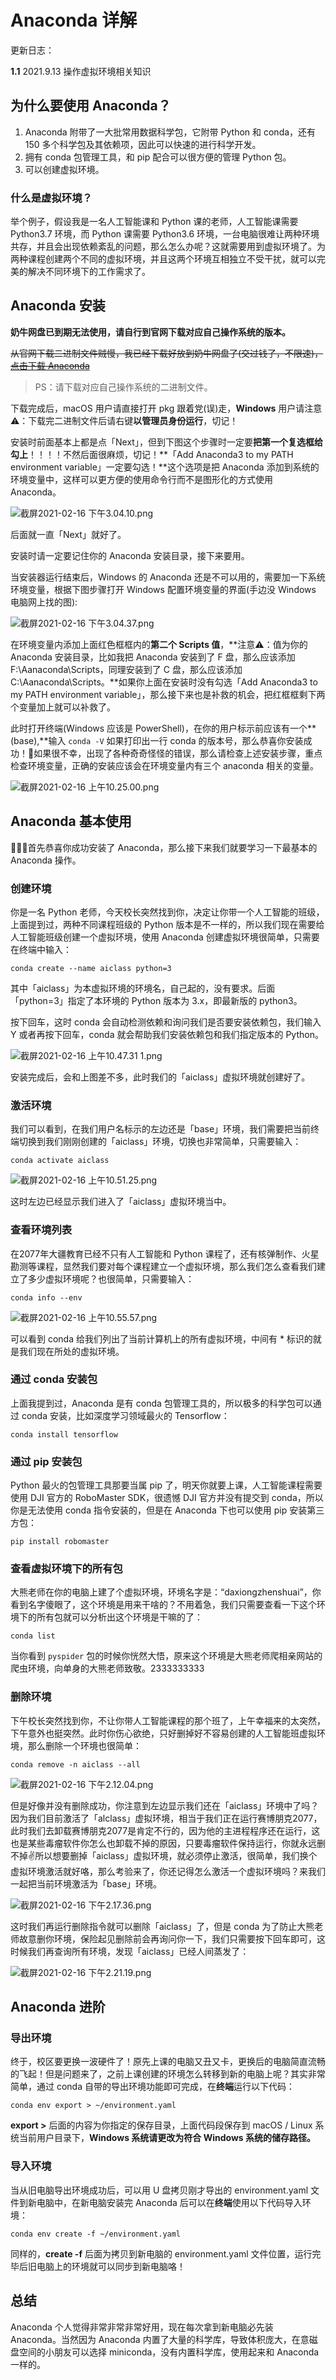 # Anaconda 详解

更新日志：

**1.1** 2021.9.13 操作虚拟环境相关知识

## 为什么要使用 Anaconda？

1. Anaconda 附带了一大批常用数据科学包，它附带 Python 和 conda，还有 150 多个科学包及其依赖项，因此可以快速的进行科学开发。
2. 拥有 conda 包管理工具，和 pip 配合可以很方便的管理 Python 包。
3. 可以创建虚拟环境。

### 什么是虚拟环境？

举个例子，假设我是一名人工智能课和 Python 课的老师，人工智能课需要 Python3.7 环境，而 Python 课需要 Python3.6 环境，一台电脑很难让两种环境共存，并且会出现依赖紊乱的问题，那么怎么办呢？这就需要用到虚拟环境了。为两种课程创建两个不同的虚拟环境，并且这两个环境互相独立不受干扰，就可以完美的解决不同环境下的工作需求了。

## Anaconda 安装

**奶牛网盘已到期无法使用，请自行到官网下载对应自己操作系统的版本。**

~~从官网下载二进制文件贼慢，我已经下载好放到奶牛网盘了(交过钱了，不限速)，[点击下载 Anaconda](https://cowtransfer.com/s/57a74c23fe6345)~~

> PS：请下载对应自己操作系统的二进制文件。

下载完成后，macOS 用户请直接打开 pkg 跟着党(误)走，**Windows** 用户请注意⚠️：下载完二进制文件后请右键**以管理员身份运行**，切记！

安装时前面基本上都是点「Next」，但到下图这个步骤时一定要**把第一个复选框给勾上**！！！！不然后面很麻烦，切记！**「Add Anaconda3 to my PATH environment variable」一定要勾选！**这个选项是把 Anaconda 添加到系统的环境变量中，这样可以更方便的使用命令行而不是图形化的方式使用 Anaconda。

![截屏2021-02-16 下午3.04.10.png](https://res.craft.do/user/full/3d2e681a-7335-fb0a-0234-c0c4c265da20/doc/138EB6CF-E24B-451B-9B00-6A3CCEBF4863/56C250E7-9715-4F19-82CA-618AC04BDD88_2)

后面就一直「Next」就好了。

安装时请一定要记住你的 Anaconda 安装目录，接下来要用。

当安装器运行结束后，Windows 的 Anaconda 还是不可以用的，需要加一下系统环境变量，根据下图步骤打开 Windows 配置环境变量的界面(手边没 Windows 电脑网上找的图):

![截屏2021-02-16 下午3.04.37.png](https://res.craft.do/user/full/3d2e681a-7335-fb0a-0234-c0c4c265da20/doc/138EB6CF-E24B-451B-9B00-6A3CCEBF4863/E9788DA7-81A4-4E12-BD4E-C844C6D4ECE7_2)

在环境变量内添加上面红色框框内的**第二个 Scripts 值**，**注意⚠️：值为你的 Anaconda 安装目录，比如我把 Anaconda 安装到了 F 盘，那么应该添加 F:\Aanaconda\Scripts，同理安装到了 C 盘，那么应该添加 C:\Aanaconda\Scripts。**如果你上面在安装时没有勾选「Add Anaconda3 to my PATH environment variable」，那么接下来也是补救的机会，把红框框剩下两个变量加上就可以补救了。

此时打开终端(Windows 应该是 PowerShell)，在你的用户标示前应该有一个**(base),**输入  `conda -V`  如果打印出一行 conda 的版本号，那么恭喜你安装成功！🎉如果很不幸，出现了各种奇奇怪怪的错误，那么请检查上述安装步骤，重点检查环境变量，正确的安装应该会在环境变量内有三个 anaconda 相关的变量。

![截屏2021-02-16 上午10.25.00.png](https://res.craft.do/user/full/3d2e681a-7335-fb0a-0234-c0c4c265da20/doc/138EB6CF-E24B-451B-9B00-6A3CCEBF4863/12B92714-C42A-48FE-9BBE-E8E62C851DDC_2)

## Anaconda 基本使用

🎉🎉🎉首先恭喜你成功安装了 Anaconda，那么接下来我们就要学习一下最基本的 Anaconda 操作。

### 创建环境

你是一名 Python 老师，今天校长突然找到你，决定让你带一个人工智能的班级，上面提到过，两种不同课程班级的 Python 版本是不一样的，所以我们现在需要给人工智能班级创建一个虚拟环境，使用 Anaconda 创建虚拟环境很简单，只需要在终端中输入：

```shell
conda create --name aiclass python=3
```

其中「aiclass」为本虚拟环境的环境名，自己起的，没有要求。后面「python=3」指定了本环境的 Python 版本为 3.x，即最新版的 python3。

按下回车，这时 conda 会自动检测依赖和询问我们是否要安装依赖包，我们输入 Y 或者再按下回车，conda 就会帮助我们安装依赖包和我们指定版本的 Python。

![截屏2021-02-16 上午10.47.31 1.png](https://res.craft.do/user/full/3d2e681a-7335-fb0a-0234-c0c4c265da20/doc/138EB6CF-E24B-451B-9B00-6A3CCEBF4863/E1A26489-036B-4E54-9BFF-8AE0E5E353E9_2)

安装完成后，会和上图差不多，此时我们的「aiclass」虚拟环境就创建好了。

### 激活环境

我们可以看到，在我们用户名标示的左边还是「base」环境，我们需要把当前终端切换到我们刚刚创建的「aiclass」环境，切换也非常简单，只需要输入：

```shell
conda activate aiclass
```

![截屏2021-02-16 上午10.51.25.png](https://res.craft.do/user/full/3d2e681a-7335-fb0a-0234-c0c4c265da20/doc/138EB6CF-E24B-451B-9B00-6A3CCEBF4863/B960723E-391B-4500-AFF3-99638BFEF48F_2)

这时左边已经显示我们进入了「aiclass」虚拟环境当中。

### 查看环境列表

在2077年大疆教育已经不只有人工智能和 Python 课程了，还有核弹制作、火星勘测等课程，显然我们要对每个课程建立一个虚拟环境，那么我们怎么查看我们建立了多少虚拟环境呢？也很简单，只需要输入：

```shell
conda info --env
```

![截屏2021-02-16 上午10.55.57.png](https://res.craft.do/user/full/3d2e681a-7335-fb0a-0234-c0c4c265da20/doc/138EB6CF-E24B-451B-9B00-6A3CCEBF4863/AC867537-57CE-4EC1-A1A2-6DD8786FE501_2)

可以看到 conda 给我们列出了当前计算机上的所有虚拟环境，中间有 * 标识的就是我们现在所处的虚拟环境。

### 通过 conda 安装包

上面我提到过，Anaconda 是有 conda 包管理工具的，所以极多的科学包可以通过 conda 安装，比如深度学习领域最火的 Tensorflow：

```shell
conda install tensorflow
```

### 通过 pip 安装包

Python 最火的包管理工具那要当属 pip 了，明天你就要上课，人工智能课程需要使用 DJI 官方的 RoboMaster SDK，很遗憾 DJI 官方并没有提交到 conda，所以你是无法使用 conda 指令安装的，但是在 Anaconda 下也可以使用 pip 安装第三方包：

```shell
pip install robomaster
```

### 查看虚拟环境下的所有包

大熊老师在你的电脑上建了个虚拟环境，环境名字是：“daxiongzhenshuai”，你看到名字傻眼了，这个环境是用来干啥的？不用着急，我们只需要查看一下这个环境下的所有包就可以分析出这个环境是干嘛的了：

```shell
conda list
```

当你看到 `pyspider` 包的时候你恍然大悟，原来这个环境是大熊老师爬相亲网站的爬虫环境，向单身的大熊老师致敬。2333333333

### 删除环境

下午校长突然找到你，不让你带人工智能课程的那个班了，上午幸福来的太突然，下午意外也挺突然。此时你伤心欲绝，只好删掉好不容易创建的人工智能班虚拟环境，那么删除一个环境也很简单：

```shell
conda remove -n aiclass --all
```

![截屏2021-02-16 下午2.12.04.png](https://res.craft.do/user/full/3d2e681a-7335-fb0a-0234-c0c4c265da20/doc/138EB6CF-E24B-451B-9B00-6A3CCEBF4863/9D939579-9684-47C0-B23F-DF5F8D1C49E1_2)

但是好像并没有删除成功，你注意到左边显示我们还在「aiclass」环境中了吗？因为我们目前激活了「alclass」虚拟环境，相当于我们正在运行赛博朋克2077，此时我们去卸载赛博朋克2077是肯定不行的，因为他的主进程程序还在运行，这也是某些毒瘤软件你怎么也卸载不掉的原因，只要毒瘤软件保持运行，你就永远删不掉✌️所以想要删掉「aiclass」虚拟环境，就必须停止激活，很简单，我们换个虚拟环境激活就好咯，那么考验来了，你还记得怎么激活一个虚拟环境吗？来我们一起把当前环境激活为「base」环境。

![截屏2021-02-16 下午2.17.36.png](https://res.craft.do/user/full/3d2e681a-7335-fb0a-0234-c0c4c265da20/doc/138EB6CF-E24B-451B-9B00-6A3CCEBF4863/1EE8FA63-1715-4A68-9D7D-92EE6358D706_2)

这时我们再运行删除指令就可以删除「aiclass」了，但是 conda 为了防止大熊老师故意删你环境，保险起见删除前会再询问你一下，我们只需要按下回车即可，这时候我们再查询所有环境，发现「aiclass」已经人间蒸发了：

![截屏2021-02-16 下午2.21.19.png](https://res.craft.do/user/full/3d2e681a-7335-fb0a-0234-c0c4c265da20/doc/138EB6CF-E24B-451B-9B00-6A3CCEBF4863/6EFF3370-A658-4F03-A0D2-EBBA0397C94C_2)

## Anaconda 进阶

### 导出环境

终于，校区要更换一波硬件了！原先上课的电脑又丑又卡，更换后的电脑简直流畅的飞起！但是问题来了，之前上课创建的环境怎么转移到新的电脑上呢？其实非常简单，通过 conda 自带的导出环境功能即可完成，在**终端**运行以下代码：

```shell
conda env export > ~/environment.yaml
```

**export >** 后面的内容为你指定的保存目录，上面代码段保存到 macOS / Linux 系统当前用户目录下，**Windows 系统请更改为符合 Windows 系统的储存路径。**

### 导入环境

当从旧电脑导出环境成功后，可以用 U 盘拷贝刚才导出的 environment.yaml 文件到新电脑中，在新电脑安装完 Anaconda 后可以在**终端**使用以下代码导入环境：

```shell
conda env create -f ~/environment.yaml
```

同样的，**create -f** 后面为拷贝到新电脑的 environment.yaml 文件位置，运行完毕后旧电脑上的环境就可以同步到新电脑咯！

## 总结

Anaconda 个人觉得非常非常非常好用，现在每次拿到新电脑必先装 Anaconda。当然因为 Anaconda 内置了大量的科学库，导致体积庞大，在意磁盘空间的小朋友可以选择 miniconda，没有内置科学库，使用起来和 Anaconda 一样的。

